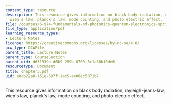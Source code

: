```yaml
---
content_type: resource
description: This resource gives information on black body radiation, rayleigh-jeans-law,
  wien's law, planck's law, mode counting, and photo electric effect.
file: /courses/6-974-fundamentals-of-photonics-quantum-electronics-spring-2006/e8cb22a8151e597f1ac5e406ec5071b7_chapter3.pdf
file_type: application/pdf
learning_resource_types:
- Lecture Notes
license: https://creativecommons.org/licenses/by-nc-sa/4.0/
ocw_type: OCWFile
parent_title: Lecture Notes
parent_type: CourseSection
parent_uid: d631939e-d6b9-259b-8709-5c1a36b10de6
resourcetype: Document
title: chapter3.pdf
uid: e8cb22a8-151e-597f-1ac5-e406ec5071b7
---
```

This resource gives information on black body radiation, rayleigh-jeans-law, wien's law, planck's law, mode counting, and photo electric effect.